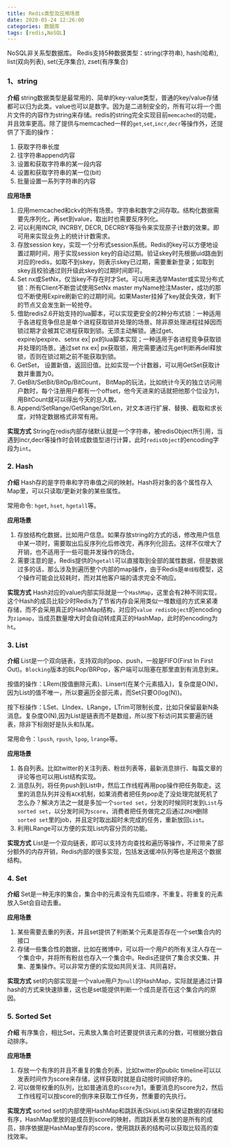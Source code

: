 ```yaml
---
title: Redis类型及应用场景
date: 2020-05-24 12:26:00
categories: 数据库
tags: [redis,NoSQL]
---
```


NoSQL非关系型数据库。
Redis支持5种数据类型：string(字符串), hash(哈希), list(双向列表), set(无序集合), zset(有序集合)

### 1、string
**介绍**
string数据类型是最常用的、简单的key-value类型，普通的key/value存储都可以归为此类。value也可以是数字。因为是二进制安全的，所有可以将一个图片文件的内容作为string来存储。redis的string完全实现目前`memcached`的功能，并且效率更高。除了提供与memcached一样的`get`,`set`,`incr`,`decr`等操作外，还提供了下面的操作：

<!--more-->

1. 获取字符串长度
2. 往字符串append内容
3. 设置和获取字符串的某一段内容
4. 设置和获取字符串的某一位(bit)
5. 批量设置一系列字符串的内容

**应用场景**
1. 应用memcached和ckv的所有场景。字符串和数字之间存取。结构化数据需要先序列化，再set到value，取出时也需要反序列化。
2. 可以利用INCR, INCRBY, DECR, DECRBY等指令来实现原子计数的效果。即可用来实现业务上的统计计数需求。
3. 存放session key，实现一个分布式session系统。Redis的key可以方便地设置过期时间，用于实现session key的自动过期。验证skey时先根据uid路由到对应的redis，如取不到skey，则表示skey已过期，需要重新登录；如取到skey且校验通过则升级此skey的过期时间即可。
4. Set nx或SetNx，仅当key不存在时才Set。可以用来选举Master或实现分布式锁：所有Client不断尝试使用SetNx master myName抢注Master，成功的那位不断使用Expire刷新它的过期时间。如果Master挂掉了key就会失效，剩下的节点又会发生新一轮抢夺。
5. 借助redis2.6开始支持的lua脚本，可以实现更安全的2种分布式锁：一种适用于各进程竞争但总是单个进程获取锁并处理的场景。除非原处理进程挂掉因而锁过期才会被其它进程获取到锁。无须主动解锁。通过get、expire/pexpire、setnx ex| px的lua脚本实现；一种适用于各进程竞争获取锁并处理的场景。通过set nx ex| px获取锁，用完需要通过先get判断再del释放锁，否则在锁过期之前不能获取到锁。
6. GetSet， 设置新值，返回旧值。比如实现一个计数器，可以用GetSet获取计数并重置为0。
7. GetBit/SetBit/BitOp/BitCount， BitMap的玩法，比如统计今天的独立访问用户数时，每个注册用户都有一个offset，他今天进来的话就把他那个位设为1，用BitCount就可以得出今天的总人数。
8. Append/SetRange/GetRange/StrLen，对文本进行扩展、替换、截取和求长度，对特定数据格式非常有用。

**实现方式**
String在redis内部存储默认就是一个字符串，被redisObject所引用，当遇到incr,decr等操作时会转成数值型进行计算，此时`redisObject`的encoding字段为`int`。


### 2. Hash
**介绍**
Hash存的是字符串和字符串值之间的映射。Hash将对象的各个属性存入Map里，可以只读取/更新对象的某些属性。

常用命令: `hget`, `hset`, `hgetall`等。

**应用场景**
1. 存放结构化数据，比如用户信息。如果存放string的方式的话，修改用户信息中某一项时，需要取出后反序列化后修改完，再序列化回去。这样不仅增大了开销，也不适用于一些可能并发操作的场合。
2. 需要注意的是，Redis提供的`hgetall`可以直接取到全部的属性数据，但是数据过多的话，那么涉及到遍历整个内部的map操作，由于Redis是`单线程`模型，这个操作可能会比较耗时，而对其他客户端的请求完全不响应。

**实现方式**
Hash对应的value内部实际就是一个`HashMap`，这里会有2种不同实现，这个Hash的成员比较少时Redis为了节省内存会采用类似一堆数组的方式来紧凑存储，而不会采用真正的HashMap结构，对应的`value redisObject`的encoding为`zipmap`，当成员数量增大时会自动转成真正的HashMap，此时的encoding为`ht`。


### 3. List
**介绍**
List是一个双向链表，支持双向的pop、push，一般是FIFO(First In First Out)。`Blocking`版本的BLPop/BRPop，客户端可以阻塞在那里直到有消息到来。

按值的操作：LRem(按值删除元素)、Linsert(在某个元素插入)，复杂度是O(N)，因为List的值不唯一，所以要遍历全部元素，而Set只要O(log(N))。

按下标操作：LSet、LIndex、LRange，LTrim可限制长度，比如只保留最新N条消息。复杂度O(N),因为List是链表而不是数组，所以按下标访问其实要遍历链表，除非下标刚好是队头和队尾。


常用命令：`lpush`, `rpush`, `lpop`, `lrange`等。 

**应用场景**
1. 各自列表。比如twitter的关注列表、粉丝列表等，最新消息排行、每篇文章的评论等也可以用List结构实现。
2. 消息队列，将任务push到List中，然后工作线程再用pop操作把任务取走。这里的消息队列并没有`ACK`机制，如果消费者把任务pop走了没处理完就死机了怎么办？解决方法之一就是多加一个`sorted set`，分发的时候同时发到`List`与`sorted set`，以分发时间为`score`，消费者把任务做完之后通过`ZREM`删除`sorted set`里的job，并且定时取出超时未完成的任务，重新放回`List`。
3. 利用LRange可以方便的实现List内容分页的功能。

**实现方式**
List是一个双向链表，即可以支持方向查找和遍历等操作，不过带来了部分额外的内存开销，Redis内部的很多实现，包括发送缓冲队列等也是用这个数据结构。


### 4. Set
**介绍**
Set是一种无序的集合，集合中的元素没有先后顺序，不重复。将重复的元素放入Set会自动去重。

**应用场景**
1. 某些需要去重的列表，并且set提供了判断某个元素是否存在一个set集合内的接口
2. 存储一些集合性的数据，比如在微博中，可以将一个用户的所有关注人存在一个集合中，并将所有粉丝也存入一个集合中。Redis还提供了集合求交集、并集、差集操作。可以非常方便的实现如共同关注、共同喜好。

**实现方式**
set的内部实现是一个value用户为`null`的HashMap，实际就是通过计算hash的方式来快速排重，这也是set能提供判断一个成员是否在这个集合内的原因。


### 5. Sorted Set
**介绍**
有序集合，相比Set，元素放入集合时还要提供该元素的分数，可根据分数自动排序。

**应用场景**
1. 存放一个有序的并且不重复的集合列表，比如twitter的pubilc timeline可以以发表时间作为score来存储，这样获取时就是自动按时间排好序的。
2. 可以做带权重的队列，比如普通消息的`score`为1，重要消息的score为2，然后工作线程可以按score的倒序来获取工作任务，然重要的先执行。

**实现方式**
sorted set的内部使用HashMap和跳跃表(SkipList)来保证数据的存储和有序，HashMap里放的是成员到score的映射，而跳跃表里存放的是所有的成员，排序依据是HashMap里存的score，使用跳跃表的结构可以获取比较高的查找效率。
